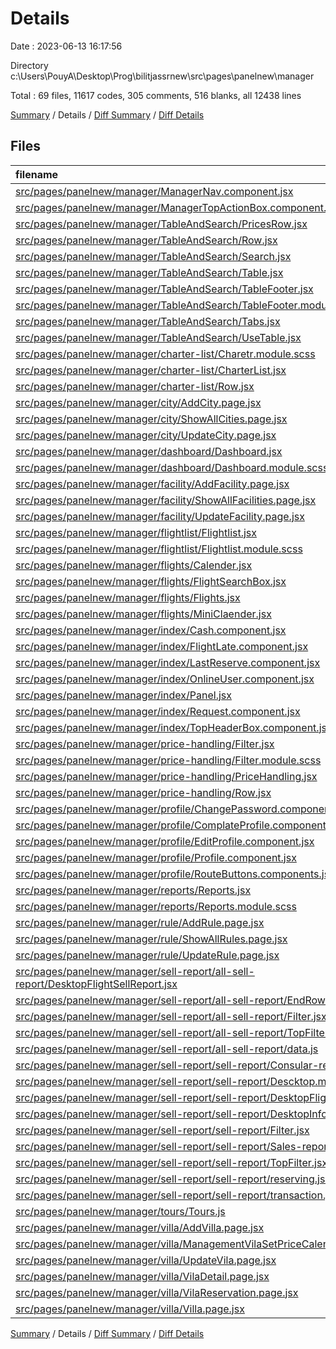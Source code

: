 # Details

Date : 2023-06-13 16:17:56

Directory c:\\Users\\PouyA\\Desktop\\Prog\\bilitjassrnew\\src\\pages\\panelnew\\manager

Total : 69 files,  11617 codes, 305 comments, 516 blanks, all 12438 lines

[Summary](results.md) / Details / [Diff Summary](diff.md) / [Diff Details](diff-details.md)

## Files
| filename | language | code | comment | blank | total |
| :--- | :--- | ---: | ---: | ---: | ---: |
| [src/pages/panelnew/manager/ManagerNav.component.jsx](/src/pages/panelnew/manager/ManagerNav.component.jsx) | JavaScript | 335 | 1 | 5 | 341 |
| [src/pages/panelnew/manager/ManagerTopActionBox.component.jsx](/src/pages/panelnew/manager/ManagerTopActionBox.component.jsx) | JavaScript | 26 | 29 | 2 | 57 |
| [src/pages/panelnew/manager/TableAndSearch/PricesRow.jsx](/src/pages/panelnew/manager/TableAndSearch/PricesRow.jsx) | JavaScript | 76 | 0 | 5 | 81 |
| [src/pages/panelnew/manager/TableAndSearch/Row.jsx](/src/pages/panelnew/manager/TableAndSearch/Row.jsx) | JavaScript | 62 | 1 | 4 | 67 |
| [src/pages/panelnew/manager/TableAndSearch/Search.jsx](/src/pages/panelnew/manager/TableAndSearch/Search.jsx) | JavaScript | 20 | 0 | 2 | 22 |
| [src/pages/panelnew/manager/TableAndSearch/Table.jsx](/src/pages/panelnew/manager/TableAndSearch/Table.jsx) | JavaScript | 118 | 0 | 3 | 121 |
| [src/pages/panelnew/manager/TableAndSearch/TableFooter.jsx](/src/pages/panelnew/manager/TableAndSearch/TableFooter.jsx) | JavaScript | 53 | 0 | 4 | 57 |
| [src/pages/panelnew/manager/TableAndSearch/TableFooter.module.css](/src/pages/panelnew/manager/TableAndSearch/TableFooter.module.css) | CSS | 40 | 0 | 2 | 42 |
| [src/pages/panelnew/manager/TableAndSearch/Tabs.jsx](/src/pages/panelnew/manager/TableAndSearch/Tabs.jsx) | JavaScript | 27 | 0 | 1 | 28 |
| [src/pages/panelnew/manager/TableAndSearch/UseTable.jsx](/src/pages/panelnew/manager/TableAndSearch/UseTable.jsx) | JavaScript | 87 | 0 | 14 | 101 |
| [src/pages/panelnew/manager/charter-list/Charetr.module.scss](/src/pages/panelnew/manager/charter-list/Charetr.module.scss) | SCSS | 48 | 0 | 6 | 54 |
| [src/pages/panelnew/manager/charter-list/CharterList.jsx](/src/pages/panelnew/manager/charter-list/CharterList.jsx) | JavaScript | 54 | 0 | 5 | 59 |
| [src/pages/panelnew/manager/charter-list/Row.jsx](/src/pages/panelnew/manager/charter-list/Row.jsx) | JavaScript | 19 | 0 | 3 | 22 |
| [src/pages/panelnew/manager/city/AddCity.page.jsx](/src/pages/panelnew/manager/city/AddCity.page.jsx) | JavaScript | 163 | 0 | 6 | 169 |
| [src/pages/panelnew/manager/city/ShowAllCities.page.jsx](/src/pages/panelnew/manager/city/ShowAllCities.page.jsx) | JavaScript | 267 | 0 | 5 | 272 |
| [src/pages/panelnew/manager/city/UpdateCity.page.jsx](/src/pages/panelnew/manager/city/UpdateCity.page.jsx) | JavaScript | 129 | 0 | 12 | 141 |
| [src/pages/panelnew/manager/dashboard/Dashboard.jsx](/src/pages/panelnew/manager/dashboard/Dashboard.jsx) | JavaScript | 264 | 1 | 13 | 278 |
| [src/pages/panelnew/manager/dashboard/Dashboard.module.scss](/src/pages/panelnew/manager/dashboard/Dashboard.module.scss) | SCSS | 413 | 0 | 10 | 423 |
| [src/pages/panelnew/manager/facility/AddFacility.page.jsx](/src/pages/panelnew/manager/facility/AddFacility.page.jsx) | JavaScript | 127 | 0 | 4 | 131 |
| [src/pages/panelnew/manager/facility/ShowAllFacilities.page.jsx](/src/pages/panelnew/manager/facility/ShowAllFacilities.page.jsx) | JavaScript | 109 | 0 | 5 | 114 |
| [src/pages/panelnew/manager/facility/UpdateFacility.page.jsx](/src/pages/panelnew/manager/facility/UpdateFacility.page.jsx) | JavaScript | 95 | 0 | 7 | 102 |
| [src/pages/panelnew/manager/flightlist/Flightlist.jsx](/src/pages/panelnew/manager/flightlist/Flightlist.jsx) | JavaScript | 274 | 0 | 10 | 284 |
| [src/pages/panelnew/manager/flightlist/Flightlist.module.scss](/src/pages/panelnew/manager/flightlist/Flightlist.module.scss) | SCSS | 121 | 0 | 2 | 123 |
| [src/pages/panelnew/manager/flights/Calender.jsx](/src/pages/panelnew/manager/flights/Calender.jsx) | JavaScript | 208 | 8 | 14 | 230 |
| [src/pages/panelnew/manager/flights/FlightSearchBox.jsx](/src/pages/panelnew/manager/flights/FlightSearchBox.jsx) | JavaScript | 356 | 23 | 16 | 395 |
| [src/pages/panelnew/manager/flights/Flights.jsx](/src/pages/panelnew/manager/flights/Flights.jsx) | JavaScript | 118 | 0 | 5 | 123 |
| [src/pages/panelnew/manager/flights/MiniClaender.jsx](/src/pages/panelnew/manager/flights/MiniClaender.jsx) | JavaScript | 21 | 0 | 2 | 23 |
| [src/pages/panelnew/manager/index/Cash.component.jsx](/src/pages/panelnew/manager/index/Cash.component.jsx) | JavaScript | 44 | 0 | 2 | 46 |
| [src/pages/panelnew/manager/index/FlightLate.component.jsx](/src/pages/panelnew/manager/index/FlightLate.component.jsx) | JavaScript | 44 | 0 | 2 | 46 |
| [src/pages/panelnew/manager/index/LastReserve.component.jsx](/src/pages/panelnew/manager/index/LastReserve.component.jsx) | JavaScript | 44 | 0 | 2 | 46 |
| [src/pages/panelnew/manager/index/OnlineUser.component.jsx](/src/pages/panelnew/manager/index/OnlineUser.component.jsx) | JavaScript | 36 | 0 | 2 | 38 |
| [src/pages/panelnew/manager/index/Panel.jsx](/src/pages/panelnew/manager/index/Panel.jsx) | JavaScript | 34 | 0 | 2 | 36 |
| [src/pages/panelnew/manager/index/Request.component.jsx](/src/pages/panelnew/manager/index/Request.component.jsx) | JavaScript | 44 | 0 | 2 | 46 |
| [src/pages/panelnew/manager/index/TopHeaderBox.component.jsx](/src/pages/panelnew/manager/index/TopHeaderBox.component.jsx) | JavaScript | 196 | 0 | 8 | 204 |
| [src/pages/panelnew/manager/price-handling/Filter.jsx](/src/pages/panelnew/manager/price-handling/Filter.jsx) | JavaScript | 90 | 0 | 8 | 98 |
| [src/pages/panelnew/manager/price-handling/Filter.module.scss](/src/pages/panelnew/manager/price-handling/Filter.module.scss) | SCSS | 164 | 0 | 15 | 179 |
| [src/pages/panelnew/manager/price-handling/PriceHandling.jsx](/src/pages/panelnew/manager/price-handling/PriceHandling.jsx) | JavaScript | 157 | 0 | 12 | 169 |
| [src/pages/panelnew/manager/price-handling/Row.jsx](/src/pages/panelnew/manager/price-handling/Row.jsx) | JavaScript | 85 | 0 | 6 | 91 |
| [src/pages/panelnew/manager/profile/ChangePassword.components.jsx](/src/pages/panelnew/manager/profile/ChangePassword.components.jsx) | JavaScript | 45 | 0 | 3 | 48 |
| [src/pages/panelnew/manager/profile/ComplateProfile.component.jsx](/src/pages/panelnew/manager/profile/ComplateProfile.component.jsx) | JavaScript | 111 | 0 | 3 | 114 |
| [src/pages/panelnew/manager/profile/EditProfile.component.jsx](/src/pages/panelnew/manager/profile/EditProfile.component.jsx) | JavaScript | 153 | 0 | 4 | 157 |
| [src/pages/panelnew/manager/profile/Profile.component.jsx](/src/pages/panelnew/manager/profile/Profile.component.jsx) | JavaScript | 86 | 5 | 3 | 94 |
| [src/pages/panelnew/manager/profile/RouteButtons.components.jsx](/src/pages/panelnew/manager/profile/RouteButtons.components.jsx) | JavaScript | 65 | 0 | 3 | 68 |
| [src/pages/panelnew/manager/reports/Reports.jsx](/src/pages/panelnew/manager/reports/Reports.jsx) | JavaScript | 183 | 6 | 8 | 197 |
| [src/pages/panelnew/manager/reports/Reports.module.scss](/src/pages/panelnew/manager/reports/Reports.module.scss) | SCSS | 89 | 0 | 3 | 92 |
| [src/pages/panelnew/manager/rule/AddRule.page.jsx](/src/pages/panelnew/manager/rule/AddRule.page.jsx) | JavaScript | 76 | 0 | 4 | 80 |
| [src/pages/panelnew/manager/rule/ShowAllRules.page.jsx](/src/pages/panelnew/manager/rule/ShowAllRules.page.jsx) | JavaScript | 103 | 0 | 5 | 108 |
| [src/pages/panelnew/manager/rule/UpdateRule.page.jsx](/src/pages/panelnew/manager/rule/UpdateRule.page.jsx) | JavaScript | 78 | 0 | 7 | 85 |
| [src/pages/panelnew/manager/sell-report/all-sell-report/DesktopFlightSellReport.jsx](/src/pages/panelnew/manager/sell-report/all-sell-report/DesktopFlightSellReport.jsx) | JavaScript | 388 | 3 | 24 | 415 |
| [src/pages/panelnew/manager/sell-report/all-sell-report/EndRow.jsx](/src/pages/panelnew/manager/sell-report/all-sell-report/EndRow.jsx) | JavaScript | 116 | 0 | 2 | 118 |
| [src/pages/panelnew/manager/sell-report/all-sell-report/Filter.jsx](/src/pages/panelnew/manager/sell-report/all-sell-report/Filter.jsx) | JavaScript | 98 | 0 | 1 | 99 |
| [src/pages/panelnew/manager/sell-report/all-sell-report/TopFilter.jsx](/src/pages/panelnew/manager/sell-report/all-sell-report/TopFilter.jsx) | JavaScript | 115 | 0 | 9 | 124 |
| [src/pages/panelnew/manager/sell-report/all-sell-report/data.js](/src/pages/panelnew/manager/sell-report/all-sell-report/data.js) | JavaScript | 242 | 0 | 4 | 246 |
| [src/pages/panelnew/manager/sell-report/sell-report/Consular-report.jsx](/src/pages/panelnew/manager/sell-report/sell-report/Consular-report.jsx) | JavaScript | 110 | 0 | 4 | 114 |
| [src/pages/panelnew/manager/sell-report/sell-report/Descktop.module.scss](/src/pages/panelnew/manager/sell-report/sell-report/Descktop.module.scss) | SCSS | 439 | 7 | 37 | 483 |
| [src/pages/panelnew/manager/sell-report/sell-report/DesktopFlightSellReport.jsx](/src/pages/panelnew/manager/sell-report/sell-report/DesktopFlightSellReport.jsx) | JavaScript | 180 | 1 | 13 | 194 |
| [src/pages/panelnew/manager/sell-report/sell-report/DesktopInfoSell.jsx](/src/pages/panelnew/manager/sell-report/sell-report/DesktopInfoSell.jsx) | JavaScript | 400 | 0 | 12 | 412 |
| [src/pages/panelnew/manager/sell-report/sell-report/Filter.jsx](/src/pages/panelnew/manager/sell-report/sell-report/Filter.jsx) | JavaScript | 53 | 9 | 1 | 63 |
| [src/pages/panelnew/manager/sell-report/sell-report/Sales-report.jsx](/src/pages/panelnew/manager/sell-report/sell-report/Sales-report.jsx) | JavaScript | 92 | 0 | 5 | 97 |
| [src/pages/panelnew/manager/sell-report/sell-report/TopFilter.jsx](/src/pages/panelnew/manager/sell-report/sell-report/TopFilter.jsx) | JavaScript | 59 | 1 | 8 | 68 |
| [src/pages/panelnew/manager/sell-report/sell-report/reserving.jsx](/src/pages/panelnew/manager/sell-report/sell-report/reserving.jsx) | JavaScript | 208 | 2 | 12 | 222 |
| [src/pages/panelnew/manager/sell-report/sell-report/transaction.jsx](/src/pages/panelnew/manager/sell-report/sell-report/transaction.jsx) | JavaScript | 138 | 3 | 8 | 149 |
| [src/pages/panelnew/manager/tours/Tours.js](/src/pages/panelnew/manager/tours/Tours.js) | JavaScript | 9 | 0 | 2 | 11 |
| [src/pages/panelnew/manager/villa/AddVilla.page.jsx](/src/pages/panelnew/manager/villa/AddVilla.page.jsx) | JavaScript | 1,396 | 38 | 29 | 1,463 |
| [src/pages/panelnew/manager/villa/ManagementVilaSetPriceCalendar.component.jsx](/src/pages/panelnew/manager/villa/ManagementVilaSetPriceCalendar.component.jsx) | JavaScript | 224 | 3 | 21 | 248 |
| [src/pages/panelnew/manager/villa/UpdateVila.page.jsx](/src/pages/panelnew/manager/villa/UpdateVila.page.jsx) | JavaScript | 1,318 | 49 | 32 | 1,399 |
| [src/pages/panelnew/manager/villa/VilaDetail.page.jsx](/src/pages/panelnew/manager/villa/VilaDetail.page.jsx) | JavaScript | 203 | 1 | 12 | 216 |
| [src/pages/panelnew/manager/villa/VilaReservation.page.jsx](/src/pages/panelnew/manager/villa/VilaReservation.page.jsx) | JavaScript | 40 | 0 | 3 | 43 |
| [src/pages/panelnew/manager/villa/Villa.page.jsx](/src/pages/panelnew/manager/villa/Villa.page.jsx) | JavaScript | 232 | 114 | 6 | 352 |

[Summary](results.md) / Details / [Diff Summary](diff.md) / [Diff Details](diff-details.md)